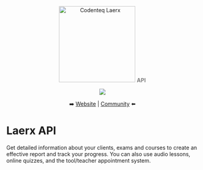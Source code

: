 <p align="center">
    <a href="https://codenteq.com"><img width="200" src="https://codenteq.com/wp-content/uploads/2022/12/laerx-default.webp" alt="Codenteq Laerx"></a>
    <span style="color:gray; font-weight:bold;">API</span>
</p>

<p align="center">
    <a href="https://twitter.com/intent/follow?screen_name=codenteq"><img src="https://img.shields.io/twitter/follow/codenteq?style=social"></a>
</p>

<p align="center">
    ➡️ <a href="https://www.codenteq.com/">Website</a> | <a href="https://twitter.com/i/communities/1588983448135417859">Community</a> ⬅️
</p>

# Laerx API

Get detailed information about your clients, exams and courses to create an effective report and track your progress. You can also use audio lessons, online quizzes, and the tool/teacher appointment system.
